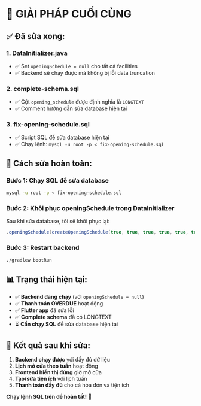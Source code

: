 # 🚀 GIẢI PHÁP CUỐI CÙNG

## ✅ Đã sửa xong:

### 1. **DataInitializer.java**
- ✅ Set `openingSchedule = null` cho tất cả facilities
- ✅ Backend sẽ chạy được mà không bị lỗi data truncation

### 2. **complete-schema.sql** 
- ✅ Cột `opening_schedule` được định nghĩa là `LONGTEXT`
- ✅ Comment hướng dẫn sửa database hiện tại

### 3. **fix-opening-schedule.sql**
- ✅ Script SQL để sửa database hiện tại
- ✅ Chạy lệnh: `mysql -u root -p < fix-opening-schedule.sql`

## 🔧 Cách sửa hoàn toàn:

### Bước 1: Chạy SQL để sửa database
```bash
mysql -u root -p < fix-opening-schedule.sql
```

### Bước 2: Khôi phục openingSchedule trong DataInitializer
Sau khi sửa database, tôi sẽ khôi phục lại:
```java
.openingSchedule(createOpeningSchedule(true, true, true, true, true, true, false, "06:00", "22:00"))
```

### Bước 3: Restart backend
```bash
./gradlew bootRun
```

## 📊 Trạng thái hiện tại:
- ✅ **Backend đang chạy** (với `openingSchedule = null`)
- ✅ **Thanh toán OVERDUE** hoạt động
- ✅ **Flutter app** đã sửa lỗi
- ✅ **Complete schema** đã có LONGTEXT
- ⏳ **Cần chạy SQL** để sửa database hiện tại

## 🎯 Kết quả sau khi sửa:
1. **Backend chạy được** với đầy đủ dữ liệu
2. **Lịch mở cửa theo tuần** hoạt động
3. **Frontend hiển thị đúng** giờ mở cửa
4. **Tạo/sửa tiện ích** với lịch tuần
5. **Thanh toán đầy đủ** cho cả hóa đơn và tiện ích

**Chạy lệnh SQL trên để hoàn tất!** 🚀
